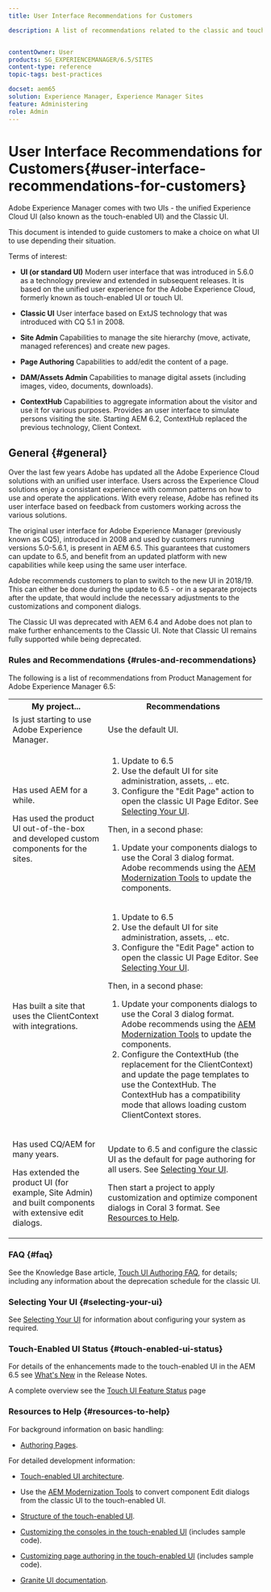 ```yaml
---
title: User Interface Recommendations for Customers

description: A list of recommendations related to the classic and touch-optimized user interfaces.


contentOwner: User
products: SG_EXPERIENCEMANAGER/6.5/SITES
content-type: reference
topic-tags: best-practices

docset: aem65
solution: Experience Manager, Experience Manager Sites
feature: Administering
role: Admin
---
```

# User Interface Recommendations for Customers{#user-interface-recommendations-for-customers}

Adobe Experience Manager comes with two UIs - the unified Experience Cloud UI (also known as the touch-enabled UI) and the Classic UI.

This document is intended to guide customers to make a choice on what UI to use depending their situation.

Terms of interest:

* **UI (or standard UI)**
  Modern user interface that was introduced in 5.6.0 as a technology preview and extended in subsequent releases. It is based on the unified user experience for the Adobe Experience Cloud, formerly known as touch-enabled UI or touch UI.

* **Classic UI**
  User interface based on ExtJS technology that was introduced with CQ 5.1 in 2008.

* **Site Admin**
  Capabilities to manage the site hierarchy (move, activate, managed references) and create new pages.

* **Page Authoring**
  Capabilities to add/edit the content of a page.

* **DAM/Assets Admin**
  Capabilities to manage digital assets (including images, video, documents, downloads).

* **ContextHub**
  Capabilities to aggregate information about the visitor and use it for various purposes. Provides an user interface to simulate persons visiting the site. Starting AEM 6.2, ContextHub replaced the previous technology, Client Context.

## General {#general}

Over the last few years Adobe has updated all the Adobe Experience Cloud solutions with an unified user interface. Users across the Experience Cloud solutions enjoy a consistant experience with common patterns on how to use and operate the applications. With every release, Adobe has refined its user interface based on feedback from customers working across the various solutions.

The original user interface for Adobe Experience Manager (previously known as CQ5), introduced in 2008 and used by customers running versions 5.0-5.6.1, is present in AEM 6.5. This guarantees that customers can update to 6.5, and benefit from an updated platform with new capabilities while keep using the same user interface.

Adobe recommends customers to plan to switch to the new UI in 2018/19. This can either be done during the update to 6.5 - or in a separate projects after the update, that would include the necessary adjustments to the customizations and component dialogs.

The Classic UI was deprecated with AEM 6.4 and Adobe does not plan to make further enhancements to the Classic UI. Note that Classic UI remains fully supported while being deprecated.

### Rules and Recommendations {#rules-and-recommendations}

The following is a list of recommendations from Product Management for Adobe Experience Manager 6.5:

<table>
 <tbody>
  <tr>
   <th>My project...</th>
   <th>Recommendations</th>
  </tr>
  <tr>
   <td>Is just starting to use Adobe Experience Manager.</td>
   <td>Use the default UI.</td>
  </tr>
  <tr>
   <td><p>Has used AEM for a while.</p> <p>Has used the product UI out-of-the-box and developed custom components for the sites.<br /> </p> </td>
   <td>
    <ol>
     <li>Update to 6.5</li>
     <li>Use the default UI for site administration, assets, .. etc.<br /> </li>
     <li>Configure the "Edit Page" action to open the classic UI Page Editor. See <a href="#selecting-your-ui">Selecting Your UI</a>.</li>
    </ol> <p>Then, in a second phase:</p>
    <ol>
     <li>Update your components dialogs to use the Coral 3 dialog format. Adobe recommends using the <a href="/help/sites-developing/modernization-tools.md">AEM Modernization Tools</a> to update the components.</li>
    </ol> </td>
  </tr>
  <tr>
   <td>Has built a site that uses the ClientContext with integrations.<br /> </td>
   <td>
    <ol>
     <li>Update to 6.5</li>
     <li>Use the default UI for site administration, assets, .. etc.</li>
     <li>Configure the "Edit Page" action to open the classic UI Page Editor. See <a href="#selecting-your-ui">Selecting Your UI</a>.</li>
    </ol> <p>Then, in a second phase:</p>
    <ol>
     <li>Update your components dialogs to use the Coral 3 dialog format. Adobe recommends using the <a href="/help/sites-developing/modernization-tools.md">AEM Modernization Tools</a> to update the components.</li>
     <li>Configure the ContextHub (the replacement for the ClientContext) and update the page templates to use the ContextHub. The ContextHub has a compatibility mode that allows loading custom ClientContext stores.</li>
    </ol> </td>
  </tr>
  <tr>
   <td><p>Has used CQ/AEM for many years.</p> <p>Has extended the product UI (for example, Site Admin) and built components with extensive edit dialogs.</p> </td>
   <td><p>Update to 6.5 and configure the classic UI as the default for page authoring for all users. See <a href="#selecting-your-ui">Selecting Your UI</a>.</p> <p>Then start a project to apply customization and optimize component dialogs in Coral 3 format. See <a href="#resources-to-help">Resources to Help</a>.<br /> </p> </td>
  </tr>
 </tbody>
</table>

### FAQ {#faq}

See the Knowledge Base article, [Touch UI Authoring FAQ](https://helpx.adobe.com/experience-manager/kb/index/touchui_faq.html), for details; including any information about the deprecation schedule for the classic UI.

### Selecting Your UI {#selecting-your-ui}

See [Selecting Your UI](/help/sites-authoring/select-ui.md) for information about configuring your system as required.

### Touch-Enabled UI Status {#touch-enabled-ui-status}

For details of the enhancements made to the touch-enabled UI in the AEM 6.5 see [What's New](/help/release-notes/release-notes.md#what-s-new) in the Release Notes.

A complete overview see the [Touch UI Feature Status](/help/release-notes/touch-ui-features-status.md) page

### Resources to Help {#resources-to-help}

For background information on basic handling:

* [Authoring Pages](/help/sites-authoring/page-authoring.md).

For detailed development information:

* [Touch-enabled UI architecture](/help/sites-developing/touch-ui-concepts.md).
* Use the [AEM Modernization Tools](/help/sites-developing/modernization-tools.md) to convert component Edit dialogs from the classic UI to the touch-enabled UI.

* [Structure of the touch-enabled UI](/help/sites-developing/touch-ui-structure.md).

* [Customizing the consoles in the touch-enabled UI](/help/sites-developing/customizing-consoles-touch.md) (includes sample code).

* [Customizing page authoring in the touch-enabled UI](/help/sites-developing/customizing-page-authoring-touch.md) (includes sample code).

* [Granite UI documentation](https://helpx.adobe.com/experience-manager/6-5/sites/developing/using/reference-materials/granite-ui/api/index.html).
